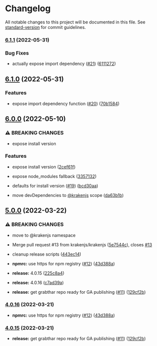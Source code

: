 # Changelog

All notable changes to this project will be documented in this file. See [standard-version](https://github.com/conventional-changelog/standard-version) for commit guidelines.

### [6.1.1](https://github.com/krakenjs/grabthar/compare/v6.1.0...v6.1.1) (2022-05-31)

### Bug Fixes

- actually expose import dependency ([#21](https://github.com/krakenjs/grabthar/issues/21)) ([6111272](https://github.com/krakenjs/grabthar/commit/6111272e6718f78efa061dbfe46128178cf915d7))

## [6.1.0](https://github.com/krakenjs/grabthar/compare/v6.0.0...v6.1.0) (2022-05-31)

### Features

- expose import dependency function ([#20](https://github.com/krakenjs/grabthar/issues/20)) ([70b1584](https://github.com/krakenjs/grabthar/commit/70b15841dca3de303a94083f5b3e5d9cdcb58751))

## [6.0.0](https://github.com/krakenjs/grabthar/compare/v5.0.0...v6.0.0) (2022-05-10)

### ⚠ BREAKING CHANGES

- expose install version

### Features

- expose install version ([2cef61f](https://github.com/krakenjs/grabthar/commit/2cef61fb784724934d617adb55ece41e376310b4))
- expose node_modules fallback ([3357132](https://github.com/krakenjs/grabthar/commit/3357132dd94103329a6347b711946046335d554f))

- defaults for install version ([#19](https://github.com/krakenjs/grabthar/issues/19)) ([bcd30aa](https://github.com/krakenjs/grabthar/commit/bcd30aab03f7fcbe8cfadc4c58e562686743af63))
- move devDependencies to [@krakenjs](https://github.com/krakenjs) scope ([da63b1b](https://github.com/krakenjs/grabthar/commit/da63b1b46bf6a1fe8903f07dac0dce5d2d79a3a5))

## [5.0.0](https://github.com/krakenjs/grabthar/compare/v4.0.14...v5.0.0) (2022-03-22)

### ⚠ BREAKING CHANGES

- move to @krakenjs namespace

- Merge pull request #13 from krakenjs/krakenjs ([5e7544c](https://github.com/krakenjs/grabthar/commit/5e7544cc63bec1b705bb01be54992eec30498a05)), closes [#13](https://github.com/krakenjs/grabthar/issues/13)
- cleanup release scripts ([443ec14](https://github.com/krakenjs/grabthar/commit/443ec14aab7764596ca62bda07d296de0ec65829))
- **npmrc:** use https for npm registry ([#12](https://github.com/krakenjs/grabthar/issues/12)) ([43d388a](https://github.com/krakenjs/grabthar/commit/43d388a23f10b11c5d9937108989ccf66f6eea23))
- **release:** 4.0.15 ([225c8a4](https://github.com/krakenjs/grabthar/commit/225c8a4aafa0bedf2f2e81c8d09308d7f90321d1))
- **release:** 4.0.16 ([c7ad39a](https://github.com/krakenjs/grabthar/commit/c7ad39ae379668d89f1eb2baa6ab5703e5eba71b))
- **release:** get grabthar repo ready for GA publishing ([#11](https://github.com/krakenjs/grabthar/issues/11)) ([129cf2b](https://github.com/krakenjs/grabthar/commit/129cf2bee75ceab5bcf6ccb42d253bfd73ceb40a))

### [4.0.16](https://github.com/krakenjs/grabthar/compare/v4.0.15...v4.0.16) (2022-03-21)

- **npmrc:** use https for npm registry ([#12](https://github.com/krakenjs/grabthar/issues/12)) ([43d388a](https://github.com/krakenjs/grabthar/commit/43d388a23f10b11c5d9937108989ccf66f6eea23))

### [4.0.15](https://github.com/krakenjs/grabthar/compare/v4.0.14...v4.0.15) (2022-03-21)

- **release:** get grabthar repo ready for GA publishing ([#11](https://github.com/krakenjs/grabthar/issues/11)) ([129cf2b](https://github.com/krakenjs/grabthar/commit/129cf2bee75ceab5bcf6ccb42d253bfd73ceb40a))
